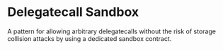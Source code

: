 # Delegatecall Sandbox

A pattern for allowing arbitrary delegatecalls without the risk of storage collision attacks by using a dedicated sandbox contract.
